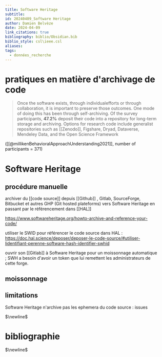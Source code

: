 ```yaml
---
title: Software Heritage
subtitle: 
id: 20240409_Software Heritage
author: Damien Belvèze
date: 2024-04-09
link_citations: true
bibliography: biblio/Obsidian.bib
biblio_style: csl\ieee.csl
aliases: 
tags:
  - données_recherche
---
```

# pratiques en matière d'archivage de code

>Once the software exists, through individualefforts or through collaboration, it is important to preserve those outcomes. One mode of doing this has been through self-archiving. Of the survey participants, **47.2%** deposit their code into a repository for long-term storage and archiving. Options for research code include generalist repositories such as [[Zenodo]], Figshare, Dryad, Dataverse, Mendeley Data, and the Open Science Framework

([[@millikenBehavioralApproachUnderstanding2021]], number of participants = 371)

# Software Heritage

## procédure manuelle

archiver du [[code source]] depuis [[Github]] , Gitlab, SourceForge, Bitbucket et autres GHP (Git hosted plateforms) vers Software Heritage en passant par le référencement dans [[HAL]]

https://www.softwareheritage.org/howto-archive-and-reference-your-code/

utiliser le SWID pour référencer le code source dans HAL : https://doc.hal.science/deposer/deposer-le-code-source/#utiliser-lidentifiant-perenne-software-hash-identifier-swhid

ouvrir son [[Gitlab]] à Software Heritage pour un moissonnage automatique ; SWH a besoin d'avoir un token que lui remettent les administrateurs de cette forge.

## moissonnage

## limitations

Software Heritage n'archive pas les ephemera du code source  :
issues



$\newline$
# bibliographie
$\newline$






